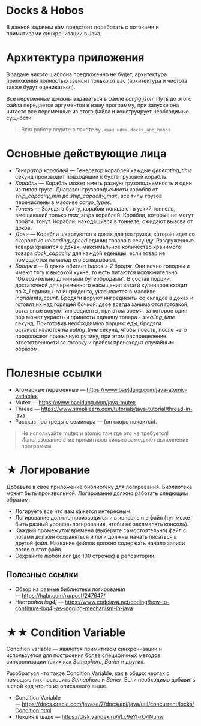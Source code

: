 # Docks & Hobos
В данной задачем вам предстоит поработать с потоками и примитивами синхронизации в Java.

# Архитектура приложения
В задаче никого шаблона предложенно не будет, архитектура приложения полностью зависит только от вас (архитектура и чистота также будут оцениваться).

Все переменные должны задаваться в файле *config.json*. Путь до этого файла передается аргументов в вашу программу, при запуске она читаетс все переменные из этого файла и конструирует необходимые сущности.

>Всю работу ведите в пакете `by.<ваш ник>.docks_and_hobos`

# Основные действующие лица
- *Генератор кораблей* — Генератор кораблей каждые _generating_time_ секунд производит подходящий к бухте грузовой корабль.
- *Корабль* — Корабль может иметь разную грузоподъемность и один из типов груза. Диапазон грузоподъемноти коробля от _ship_capacity_min_ до _ship_capacity_max_, все типы грузов перечислены в массиве _cargo_types_.
- *Тонель* — Заходя в бухту, корабли попадают в узкий тоннель, вмещающий только _max_ships_ кораблей. Корабли, которые не могут пройти, тонут. Корабли, находящиеся в тоннеле, ожидают вызова от доков.
- *Доки* — Корабли швартуются в доках для разгрузки, которая идет со скоростью _unloading_speed_ единиц товара в секунду. Разгруженные товары хранятся в доках, максимальное количество хранимого товара _dock_capacity_ для каждой еденицы, если товар не помещается на склад его выкидывают.
- *Бродяги* — В доках обитает _hobos > 2_ бродяг. Они вечно голодны и имеют тягу к высокой кухне, то есть питаются исключительно “Омерзительно длинными бутербродами”. В состав порции, достаточной для временного насыщения ватаги кулинаров входит по _X_i_ единиц _i-го_ ингридента, указывается в массиве _ingridients_count_.  Бродяги воруют ингредиенты со складов в доках и готовят их над горящей бочкой: двое всегда занимаются готовкой, остальные воруют ингредиенты, при этом время, за которое один вор может украсть и принести единицу товара - _stealing_time_ секунд. Приготовив необходимую порцию еды, бродяги останавливаются на _eating_time_ секунд, чтобы поесть, после чего продолжают привычную рутину, при этом распределение ответственности за готовку и грабеж происходит случайным образом.

# Полезные ссылки
- Атомарные переменные — https://www.baeldung.com/java-atomic-variables
- Mutex — https://www.baeldung.com/java-mutex 
- Thread — https://www.simplilearn.com/tutorials/java-tutorial/thread-in-java
- Рассказ про треды с семинара — (он скоро появится).

>Не испольузйте mutex и atomic там где это не требуется! Использование этих примитивов сильно замедляет выполнение программы.

# ★ Логирование
Добавьте в свое приложение библиотеку для логирования. Библиотека может быть произвольной. Логирование должно работать следющим образом:
- Логируете все что вам кажется интересным.
- Логирование должно производится и в консоль и в файл (тут может быть разный уровень логирования, чтобы не захлмалять консоль).
- Каждый промежуток времени (выберите самостоятельно) файл с логами должен сохраняться и логи должны начать писаться в другой файл. Название файлов должно содержать начало записи логов в этот файл.
- Сохраните любой лог (до 100 строчек) в репозитории.

## Полезные ссылки
- Обзор на разные библиотеки логирования — https://habr.com/ru/post/247647/
- Настройка _log4j_ — https://www.codejava.net/coding/how-to-configure-log4j-as-logging-mechanism-in-java

# ★★ Condition Variable
Condition variable — явялется примитивом синхронизации и используется для построения более специфичных методов синхронизации таких как *Semaphore*, *Barier* и других.

Разобраться что такое Condition Variable, как в общих чертах с помощью них построить *Semaphore* и *Barier*. Если необходимо добавить в свой код что-то из описанного выше.

- Condition Variable — https://docs.oracle.com/javase/7/docs/api/java/util/concurrent/locks/Condition.html
- Лекция в шаде — https://disk.yandex.ru/i/Lc9eYl-rO4Nunw
